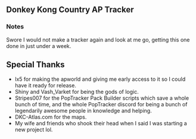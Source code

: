 ## Donkey Kong Country AP Tracker

### Notes
Swore I would not make a tracker again and look at me go, getting this one done in just under a week.

## Special Thanks

* lx5 for making the apworld and giving me early access to it so I could have it ready for release.
* Shiny and Vash_Varket for being the gods of logic.
* Stripes007 for the PopTracker Pack Builder scripts which save a whole bunch of time, and the whole PopTracker discord for being a bunch of legendarily awesome people in knowledge and helping.
* DKC-Atlas.com for the maps.
* My wife and friends who shook their head when I said I was starting a new project lol.
